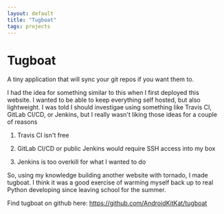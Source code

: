 ```yaml
---
layout: default
title: "Tugboat"
tags: projects
---
```


# Tugboat

A tiny application that will sync your git repos if you want them to. 

I had the idea for something similar to this when I first deployed this website. I wanted to be able to keep everything self hosted, but also lightweight. I was told I should investigae using something like Travis CI, GitLab CI/CD, or Jenkins, but I really wasn't liking those ideas for a couple of reasons

1. Travis CI isn't free

2. GitLab CI/CD or public Jenkins would require SSH access into my box

3. Jenkins is too overkill for what I wanted to do

So, using my knowledge building another website with tornado, I made tugboat. I think it was a good exercise of warming myself back up to real Python developing since leaving school for the summer. 


Find tugboat on github here: https://github.com/AndroidKitKat/tugboat
